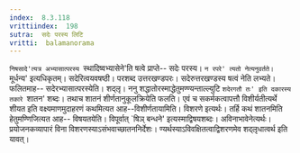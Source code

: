 ```yaml
---
index:  8.3.118
vrittiindex:  198
sutra:  सदेः परस्य लिटि
vritti:  balamanorama 
---
```


`निषसादे'त्यत्र अभ्यासात्परस्य `स्थादिष्वभ्यासेने'ति षत्वे प्राप्ते-- सदेः परस्य। `न रपरे' त्यतो नेत्यनुवर्तते। `मूर्धन्य' इत्यधिकृतम्। सदेरित्वयवषष्ठी। परशब्द उत्तरखण्डपरः। सदेरुत्तरखण्डस्य षत्वं नेति लभ्यते। फलितमाह-- सदेरभ्यासात्परस्येति। शद्लृ। ननु शद्धातोरस्माद्धेतुमण्ण्यन्ताल्ल्युटि `शदेरगतौ तः' इति दकारस्य तकारे `शातन' शब्दः। तथाच शातनं शीर्णतानुकूलक्रियेति फलति। एवं च सकर्मकत्वापत्तौ विशीर्यतीत्यर्थे शीयत इति वक्ष्यमाणमुदाहरणं कथमित्यत आह--विशीर्णतायामिति। विशरणे इत्यर्थः। तर्हि कथं शातनमिति हेतुमण्णिजित्यत आह-- विषयतयेति। विपूर्वात् `षिञ् बन्धने' इत्यस्माद्विषयशब्दः। अविनाभावेनेत्यर्थः। प्रयोजनकव्यापारं विना विशरणस्याऽसंभवाच्छातननिर्देशः। ण्यर्थस्याऽविवक्षितत्वाद्विशरणमेव शद्लृधात्वर्थ इति यावत्। 

